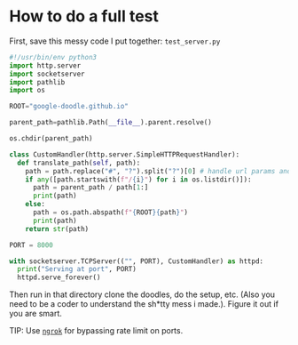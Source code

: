 # How to do a full test
First, save this messy code I put together: `test_server.py`
```python
#!/usr/bin/env python3
import http.server
import socketserver
import pathlib
import os

ROOT="google-doodle.github.io"

parent_path=pathlib.Path(__file__).parent.resolve()

os.chdir(parent_path)

class CustomHandler(http.server.SimpleHTTPRequestHandler):
  def translate_path(self, path):
    path = path.replace("#", "?").split("?")[0] # handle url params and hashes
    if any([path.startswith(f"/{i}") for i in os.listdir()]):
      path = parent_path / path[1:]
      print(path)
    else:
      path = os.path.abspath(f"{ROOT}{path}")
      print(path)
    return str(path)

PORT = 8000

with socketserver.TCPServer(("", PORT), CustomHandler) as httpd:
  print("Serving at port", PORT)
  httpd.serve_forever()
```
Then run in that directory clone the doodles, do the setup, etc. (Also you need to be a coder to understand the sh\*tty mess i made.). Figure it out if you are smart.

TIP: Use [`ngrok`](https://ngrok.io/) for bypassing rate limit on ports.
